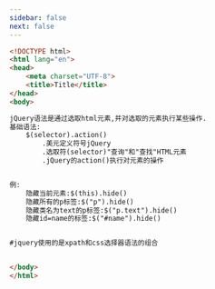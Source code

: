 ```yaml
---
sidebar: false
next: false
---
```

<BlogInfo/>






```html
<!DOCTYPE html>
<html lang="en">
<head>
    <meta charset="UTF-8">
    <title>Title</title>
</head>
<body>

jQuery语法是通过选取html元素,并对选取的元素执行某些操作.
基础语法:
    $(selector).action()
        .美元定义符号jQuery
        .选取符(selector)"查询"和"查找"HTML元素
        .jQuery的action()执行对元素的操作


例:
    隐藏当前元素:$(this).hide()
    隐藏所有的p标签:$("p").hide()
    隐藏类名为text的p标签:$("p.text").hide()
    隐藏id=name的标签:$("#name").hide()


#jquery使用的是xpath和css选择器语法的组合


</body>
</html>
```






<ActionBox />
        
<style>#top-box {margin-top:0.5rem!important;}</style>